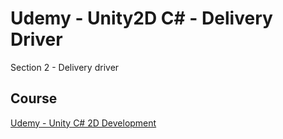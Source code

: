 # Udemy - Unity2D C# - Delivery Driver

Section 2 - Delivery driver

## Course 

[Udemy - Unity C# 2D Development](https://www.udemy.com/course/unitycourse/)
